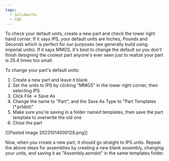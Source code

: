 ```yaml
---
tags:
  - Solidworks
  - CAD
---
```

To check your default units, create a new part and check the lower right hand corner. If it says IPS, your default units are Inches, Pounds and Seconds which is perfect for our purposes (we generally build using imperial units). If it says MMGS, it's best to change the default so you don't finish designing the coolest part anyone's ever seen just to realize your part is 25.4 times too small. 

To change your part's default units:
1. Create a new part and leave it blank
2. Set the units to IPS by clicking "MMGS" in the lower right corner, then selecting IPS
3. Click File -> Save As
4. Change the name to "Part", and the Save As Type to "Part Templates (\*.prtdot)"
6. Make sure you're saving in a folder named templates, then save the part template to overwrite the old one
7. Close the part

![[Pasted image 20231014000128.png]]

Now, when you create a new part, it should go straight to IPS units. Repeat the above steps for assemblies by creating a new blank assembly, changing your units, and saving it as "Assembly.asmdot" in the same templates folder.